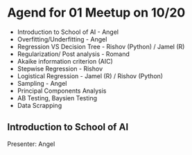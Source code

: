 # Agend for 01 Meetup on 10/20

* Introduction to School of AI - Angel
* Overfitting/Underfitting - Angel
* Regression VS Decision Tree - Rishov (Python) / Jamel (R) 
* Regularization/ Post analysis - Romand 
* Akaike information criterion (AIC)
* Stepwise Regression - Rishov
* Logistical Regression - Jamel (R) / Rishov (Python) 
* Sampling - Angel
* Principal Components Analysis
* AB Testing, Baysien Testing
* Data Scrapping

## Introduction to School of AI
Presenter: Angel			
